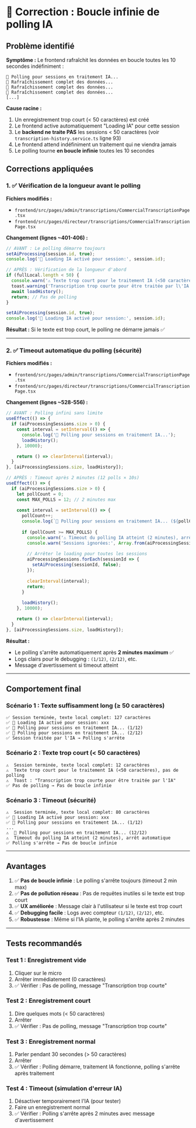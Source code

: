 # 🐛 Correction : Boucle infinie de polling IA

## Problème identifié

**Symptôme :** Le frontend rafraîchit les données en boucle toutes les 10 secondes indéfiniment :
```
🔄 Polling pour sessions en traitement IA...
🔄 Rafraîchissement complet des données...
🔄 Rafraîchissement complet des données...
🔄 Rafraîchissement complet des données...
[...]
```

**Cause racine :**
1. Un enregistrement trop court (< 50 caractères) est créé
2. Le frontend active automatiquement "Loading IA" pour cette session
3. Le **backend ne traite PAS** les sessions < 50 caractères (voir `transcription-history.service.ts` ligne 93)
4. Le frontend attend indéfiniment un traitement qui ne viendra jamais
5. Le polling tourne **en boucle infinie** toutes les 10 secondes

## Corrections appliquées

### 1. ✅ Vérification de la longueur avant le polling

**Fichiers modifiés :**
- `frontend/src/pages/admin/transcriptions/CommercialTranscriptionPage.tsx`
- `frontend/src/pages/directeur/transcriptions/CommercialTranscriptionPage.tsx`

**Changement (lignes ~401-406) :**
```typescript
// AVANT : Le polling démarre toujours
setAiProcessing(session.id, true);
console.log('🤖 Loading IA activé pour session:', session.id);

// APRÈS : Vérification de la longueur d'abord
if (fullLocal.length < 50) {
  console.warn('⚠️ Texte trop court pour le traitement IA (<50 caractères), pas de polling');
  toast.warning('Transcription trop courte pour être traitée par l\'IA (minimum 50 caractères)');
  await loadHistory();
  return; // Pas de polling
}

setAiProcessing(session.id, true);
console.log('🤖 Loading IA activé pour session:', session.id);
```

**Résultat :** Si le texte est trop court, le polling ne démarre jamais ✅

---

### 2. ✅ Timeout automatique du polling (sécurité)

**Fichiers modifiés :**
- `frontend/src/pages/admin/transcriptions/CommercialTranscriptionPage.tsx`
- `frontend/src/pages/directeur/transcriptions/CommercialTranscriptionPage.tsx`

**Changement (lignes ~528-556) :**
```typescript
// AVANT : Polling infini sans limite
useEffect(() => {
  if (aiProcessingSessions.size > 0) {
    const interval = setInterval(() => {
      console.log('🔄 Polling pour sessions en traitement IA...');
      loadHistory();
    }, 10000);

    return () => clearInterval(interval);
  }
}, [aiProcessingSessions.size, loadHistory]);

// APRÈS : Timeout après 2 minutes (12 polls × 10s)
useEffect(() => {
  if (aiProcessingSessions.size > 0) {
    let pollCount = 0;
    const MAX_POLLS = 12; // 2 minutes max
    
    const interval = setInterval(() => {
      pollCount++;
      console.log(`🔄 Polling pour sessions en traitement IA... (${pollCount}/${MAX_POLLS})`);
      
      if (pollCount >= MAX_POLLS) {
        console.warn('⚠️ Timeout du polling IA atteint (2 minutes), arrêt automatique');
        console.warn('Sessions ignorées:', Array.from(aiProcessingSessions.keys()));
        
        // Arrêter le loading pour toutes les sessions
        aiProcessingSessions.forEach(sessionId => {
          setAiProcessing(sessionId, false);
        });
        
        clearInterval(interval);
        return;
      }
      
      loadHistory();
    }, 10000);

    return () => clearInterval(interval);
  }
}, [aiProcessingSessions.size, loadHistory]);
```

**Résultat :** 
- Le polling s'arrête automatiquement après **2 minutes maximum** ✅
- Logs clairs pour le debugging : `(1/12)`, `(2/12)`, etc.
- Message d'avertissement si timeout atteint

---

## Comportement final

### Scénario 1 : Texte suffisamment long (≥ 50 caractères)
```
✅ Session terminée, texte local complet: 127 caractères
✅ 🤖 Loading IA activé pour session: xxx
✅ 🔄 Polling pour sessions en traitement IA... (1/12)
✅ 🔄 Polling pour sessions en traitement IA... (2/12)
✅ Session traitée par l'IA → Polling s'arrête
```

### Scénario 2 : Texte trop court (< 50 caractères)
```
⚠️  Session terminée, texte local complet: 12 caractères
⚠️  Texte trop court pour le traitement IA (<50 caractères), pas de polling
⚠️  Toast : "Transcription trop courte pour être traitée par l'IA"
✅ Pas de polling → Pas de boucle infinie
```

### Scénario 3 : Timeout (sécurité)
```
⚠️  Session terminée, texte local complet: 80 caractères
✅ 🤖 Loading IA activé pour session: xxx
✅ 🔄 Polling pour sessions en traitement IA... (1/12)
...
⚠️  🔄 Polling pour sessions en traitement IA... (12/12)
⚠️  Timeout du polling IA atteint (2 minutes), arrêt automatique
✅ Polling s'arrête → Pas de boucle infinie
```

---

## Avantages

1. ✅ **Pas de boucle infinie** : Le polling s'arrête toujours (timeout 2 min max)
2. ✅ **Pas de pollution réseau** : Pas de requêtes inutiles si le texte est trop court
3. ✅ **UX améliorée** : Message clair à l'utilisateur si le texte est trop court
4. ✅ **Debugging facile** : Logs avec compteur `(1/12)`, `(2/12)`, etc.
5. ✅ **Robustesse** : Même si l'IA plante, le polling s'arrête après 2 minutes

---

## Tests recommandés

### Test 1 : Enregistrement vide
1. Cliquer sur le micro
2. Arrêter immédiatement (0 caractères)
3. ✅ Vérifier : Pas de polling, message "Transcription trop courte"

### Test 2 : Enregistrement court
1. Dire quelques mots (< 50 caractères)
2. Arrêter
3. ✅ Vérifier : Pas de polling, message "Transcription trop courte"

### Test 3 : Enregistrement normal
1. Parler pendant 30 secondes (> 50 caractères)
2. Arrêter
3. ✅ Vérifier : Polling démarre, traitement IA fonctionne, polling s'arrête après traitement

### Test 4 : Timeout (simulation d'erreur IA)
1. Désactiver temporairement l'IA (pour tester)
2. Faire un enregistrement normal
3. ✅ Vérifier : Polling s'arrête après 2 minutes avec message d'avertissement

